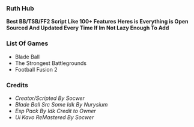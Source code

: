 ### Ruth Hub
**Best BB/TSB/FF2 Script Like 100+ Features**
**Heres is Everything is Open Sourced And Updated Every Time If Im Not Lazy Enough To Add**

### List Of Games
- Blade Ball
- The Strongest Battlegrounds
- Football Fusion 2

### Credits
- *Creator/Scripted By Socwer*
- *Blade Ball Src Some Idk By Nurysium*
- *Esp Pack By Idk Credit to Owner*
- *Ui Kavo ReMastered By Socwer*
